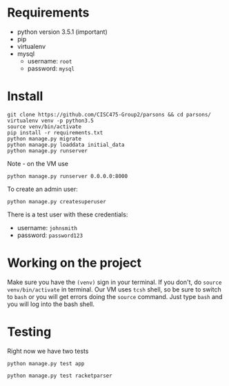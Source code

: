 # Requirements
* python version 3.5.1 (important)
* pip
* virtualenv
* mysql
  * username: `root`
  * password: `mysql`

# Install
```
git clone https://github.com/CISC475-Group2/parsons && cd parsons/
virtualenv venv -p python3.5
source venv/bin/activate
pip install -r requirements.txt
python manage.py migrate
python manage.py loaddata initial_data
python manage.py runserver
```

Note - on the VM use
```
python manage.py runserver 0.0.0.0:8000
```

To create an admin user:

```
python manage.py createsuperuser
```

There is a test user with these credentials:
* username: `johnsmith`
* password: `password123`

# Working on the project
Make sure you have the `(venv)` sign in your terminal. If you don't, do `source venv/bin/activate` in terminal. Our VM uses `tcsh` shell, so be sure to switch to `bash` or you will get errors doing the `source` command. Just type `bash` and you will log into the bash shell.

# Testing

Right now we have two tests

`python manage.py test app`

`python manage.py test racketparser`
